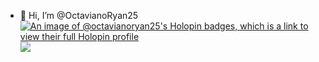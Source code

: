 - 👋 Hi, I’m @OctavianoRyan25
[![An image of @octavianoryan25's Holopin badges, which is a link to view their full Holopin profile](https://holopin.me/octavianoryan25)](https://holopin.io/@octavianoryan25)
[![](https://visitcount.itsvg.in/api?id=octaviano25&label=Profile%20Views&color=0&icon=0&pretty=false)](https://visitcount.itsvg.in)


<!---
OctavianoRyan25/OctavianoRyan25 is a ✨ special ✨ repository because its `README.md` (this file) appears on your GitHub profile.
You can click the Preview link to take a look at your changes.
--->
